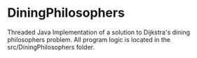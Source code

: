 # DiningPhilosophers
Threaded Java Implementation of a solution to Dijkstra's dining philosophers problem.
All program logic is located in the src/DiningPhilosophers folder.
